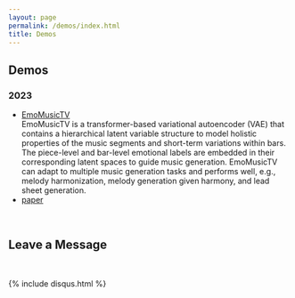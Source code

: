 ```yaml
---
layout: page
permalink: /demos/index.html
title: Demos
---
```


## Demos

### 2023

- [EmoMusicTV](https://github.com/Tayjsl97/EmoMusicTV)<br>
EmoMusicTV is a transformer-based variational autoencoder (VAE) that contains a hierarchical latent variable structure to model holistic properties of the music segments and short-term variations within bars. The piece-level and bar-level emotional labels are embedded in their corresponding latent spaces to guide music generation. EmoMusicTV can adapt to multiple music generation tasks and performs well, e.g., melody harmonization, melody generation given harmony, and lead sheet generation.
- [paper]()

<br>

## Leave a Message

<br>

{% include disqus.html %} 

<br>
